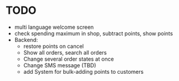 # TODO

* multi language welcome screen
* check spending maximum in shop, subtract points, show points
* Backend:
  * restore points on cancel
  * Show all orders, search all orders
  * Change several order states at once
  * Change SMS message (TBD)
  * add System for bulk-adding points to customers
